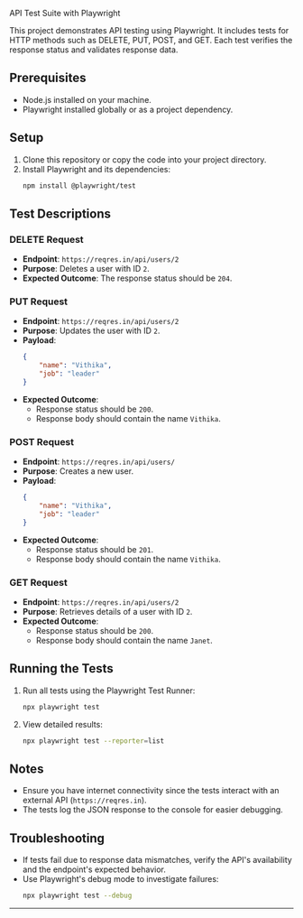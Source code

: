  API Test Suite with Playwright

This project demonstrates API testing using Playwright. It includes tests for HTTP methods such as DELETE, PUT, POST, and GET. Each test verifies the response status and validates response data.

## Prerequisites

- Node.js installed on your machine.
- Playwright installed globally or as a project dependency.

## Setup

1. Clone this repository or copy the code into your project directory.
2. Install Playwright and its dependencies:
   ```bash
   npm install @playwright/test
   ```

## Test Descriptions

### DELETE Request
- **Endpoint**: `https://reqres.in/api/users/2`
- **Purpose**: Deletes a user with ID `2`.
- **Expected Outcome**: The response status should be `204`.

### PUT Request
- **Endpoint**: `https://reqres.in/api/users/2`
- **Purpose**: Updates the user with ID `2`.
- **Payload**:
  ```json
  {
      "name": "Vithika",
      "job": "leader"
  }
  ```
- **Expected Outcome**: 
  - Response status should be `200`.
  - Response body should contain the name `Vithika`.

### POST Request
- **Endpoint**: `https://reqres.in/api/users/`
- **Purpose**: Creates a new user.
- **Payload**:
  ```json
  {
      "name": "Vithika",
      "job": "leader"
  }
  ```
- **Expected Outcome**:
  - Response status should be `201`.
  - Response body should contain the name `Vithika`.

### GET Request
- **Endpoint**: `https://reqres.in/api/users/2`
- **Purpose**: Retrieves details of a user with ID `2`.
- **Expected Outcome**:
  - Response status should be `200`.
  - Response body should contain the name `Janet`.

## Running the Tests

1. Run all tests using the Playwright Test Runner:
   ```bash
   npx playwright test
   ```

2. View detailed results:
   ```bash
   npx playwright test --reporter=list
   ```

## Notes

- Ensure you have internet connectivity since the tests interact with an external API (`https://reqres.in`).
- The tests log the JSON response to the console for easier debugging.

## Troubleshooting

- If tests fail due to response data mismatches, verify the API's availability and the endpoint's expected behavior.
- Use Playwright's debug mode to investigate failures:
   ```bash
   npx playwright test --debug
   ```

---

